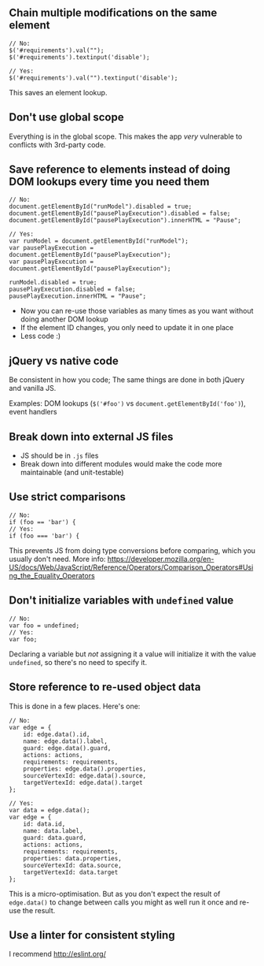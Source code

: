 
## Chain multiple modifications on the same element

```
// No:
$('#requirements').val("");
$('#requirements').textinput('disable');

// Yes:
$('#requirements').val("").textinput('disable');
```

This saves an element lookup.

## Don't use global scope

Everything is in the global scope. This makes the app _very_ vulnerable to conflicts with 3rd-party code.

## Save reference to elements instead of doing DOM lookups every time you need them

```
// No:
document.getElementById("runModel").disabled = true;
document.getElementById("pausePlayExecution").disabled = false;
document.getElementById("pausePlayExecution").innerHTML = "Pause";

// Yes:
var runModel = document.getElementById("runModel");
var pausePlayExecution = document.getElementById("pausePlayExecution");
var pausePlayExecution = document.getElementById("pausePlayExecution");

runModel.disabled = true;
pausePlayExecution.disabled = false;
pausePlayExecution.innerHTML = "Pause";
```

- Now you can re-use those variables as many times as you want without doing another DOM lookup
- If the element ID changes, you only need to update it in one place
- Less code :)

## jQuery vs native code

Be consistent in how you code; The same things are done in both jQuery and vanilla JS.

Examples: DOM lookups (`$('#foo')` vs `document.getElementById('foo')`), event handlers

## Break down into external JS files

- JS should be in `.js` files
- Break down into different modules would make the code more maintainable (and unit-testable)

## Use strict comparisons

```
// No:
if (foo == 'bar') {
// Yes:
if (foo === 'bar') {
```

This prevents JS from doing type conversions before comparing, which you usually don't need. More info: https://developer.mozilla.org/en-US/docs/Web/JavaScript/Reference/Operators/Comparison_Operators#Using_the_Equality_Operators

## Don't initialize variables with `undefined` value

```
// No:
var foo = undefined;
// Yes:
var foo;
```

Declaring a variable but _not_ assigning it a value will initialize it with the value `undefined`, so there's no need to specify it.

## Store reference to re-used object data

This is done in a few places. Here's one:

```
// No:
var edge = {
    id: edge.data().id,
    name: edge.data().label,
    guard: edge.data().guard,
    actions: actions,
    requirements: requirements,
    properties: edge.data().properties,
    sourceVertexId: edge.data().source,
    targetVertexId: edge.data().target
};

// Yes:
var data = edge.data();
var edge = {
    id: data.id,
    name: data.label,
    guard: data.guard,
    actions: actions,
    requirements: requirements,
    properties: data.properties,
    sourceVertexId: data.source,
    targetVertexId: data.target
};
```

This is a micro-optimisation. But as you don't expect the result of `edge.data()` to change between calls you might as well run it once and re-use the result.

## Use a linter for consistent styling

I recommend http://eslint.org/

